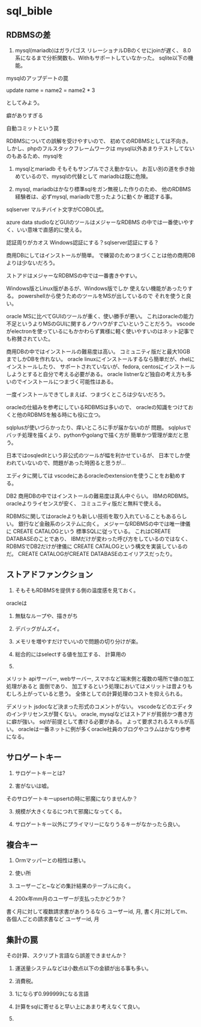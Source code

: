 # sql_bible


## RDBMSの差

1. mysql(mariadb)はガラパゴス
リレーショナルDBのくせにjoinが遅く、
8.0系になるまで分析関数も、Withもサポートしていなかった。
sqlite以下の機能。

mysqlのアップデートの罠

update 
name = 
name2 = name2 * 3

としてみよう。

癖がありすぎる

自動コミットという罠

RDBMSについての誤解を受けやすいので、
初めてのRDBMSとしては不向き。しかし、phpのフルスタックフレームワークは
mysql以外あまりテストしてないのもあるため、mysqlを

1. mysqlとmariadb
そもそもサンプルでさえ動かない。
お互い別の道を歩き始めているので、mysqlの代替として
mariadbは既に危険。

1. mysql, mariadbはかなり標準sqlをガン無視した作りのため、
他のRDBMS経験者は、必ずmysql, mariadbで思ったように動くか
確認する事。

sqlserver
マルチバイト文字がCOBOL式。

azure data studioなどGUIのツールはメジャーなRDBMS
の中では一番使いやすく、いい意味で直感的に使える。

認証周りがカオス
Windows認証にする？sqlserver認証にする？

商用DBにしてはインストールが簡単。
で練習のためつまづくことは他の商用DBよりは少ないだろう。

ストアドはメジャーなRDBMSの中では一番書きやすい。

Windows版とLinux版があるが、Windows版でしか
使えない機能があったりする。
powershellから使うためのツールをMSが出しているので
それを使うと良い。


oracle
MSに比べてGUIのツールが重く、使い勝手が悪い。
これはoracleの能力不足というよりMSのGUIに関するノウハウがすごいということだろう。
vscodeがelectronを使っているにもかかわらず異様に軽く使いやすいのはネット記事でも称賛されていた。

商用DBの中ではインストールの難易度は高い。
コミュニティ版だと最大10GBまでしかDBを作れない。
oracle linuxにインストールするなら簡単だが、rhelにインストールしたり、
サポートされていないが、fedora, centosにインストールしようとすると自分で考える必要がある。
oracle listnerなど独自の考え方も多いのでインストールにつまづく可能性はある。

一度インストールできてしまえば、つまづくところは少ないだろう。

oracleの仕組みを参考にしているRDBMSは多いので、
oracleの知識をつけておくと他のRDBMSを触る時にも役に立つ。

sqlplusが使いづらかったり、痒いところに手が届かないのが
問題。
sqlplusでバッチ処理を描くより、pythonやgolangで描く方が
簡単かつ管理が楽だと思う。

日本ではosqleditという非公式のツールが幅を利かせているが、
日本でしか使われていないので、問題があった時困ると思うが...

エディタに関しては
vscodeにあるoracleのextensionを使うことをお勧めする。


DB2
商用DBの中ではインストールの難易度は真ん中ぐらい。
IBMのRDBMS。oracleよりライセンスが安く、
コミュニティ版だと無料で使える。

RDBMSに関してはoracleよりも新しい技術を取り入れていることもあるらしい。
銀行など金融系のシステムに向く。
メジャーなRDBMSの中では唯一律儀に
CREATE CATALOGという
標準SQLに従っている。
これはCREATE DATABASEのことであり、
IBMだけが変わった呼び方をしているのではなく、
RDBMSでDB2だけが律儀に
CREATE CATALOGという構文を実装しているのだ。
CREATE CATALOGがCREATE DATABASEのエイリアスだったり。



## ストアドファンクション

1. そもそもRDBMSを提供する側の温度感を見ておく。

oracleは

1. 無駄なループや、描きがち

2. デバッグがムズイ。

3. メモリを増やすだけでいいので問題の切り分けが楽。

4. 総合的にはselectする値を加工する、
計算用の

5. 

メリット
apiサーバー, webサーバー, スマホなど端末側と複数の場所で値の加工処理があると
面倒であり、
加工するという処理においてはメリットは昔よりもむしろ上がっていると思う。
全体としての計算処理のコストを抑えられる。

デメリット
jsdocなど決まった形式のコメントがない。
vscodeなどのエディタのインテリセンスが賢くない。
oracle, mysqlなどはストアドが貧弱かつ書き方に癖が強い。
sqlが前提として書ける必要がある。
よって要求されるスキルが高い。
oracleは一番ネットに例が多くoracle社員のブログやコラムはかなり参考になる。

## サロゲートキー

1. サロゲートキーとは?

2. 害がないは嘘。

そのサロゲートキーupsertの時に邪魔になりませんか？

3. 規模が大きくなるにつれて邪魔になってくる。

4. サロゲートキー以外にプライマリーになりうるキーがなかったら良い。

## 複合キー

1. Ormマッパーとの相性は悪い。

2. 使い所

1. ユーザーごと~などの集計結果のテーブルに向く。

1. 200x年mm月のユーザーが支払ったかどうか？

書く月に対して複数請求書がありうるなら
ユーザーid, 月,
書く月に対してm、各個人ごとの請求書など
ユーザーid, 月

## 集計の罠

その計算、スクリプト言語なら誤差できませんか？

1. 運送量システムなどは小数点以下の金額が出る事も多い。

2. 消費税。

1. 1にならず0.999999になる言語

2. 計算をsqlに寄せると早い上にあまり考えなくて良い。

3. 

## 
